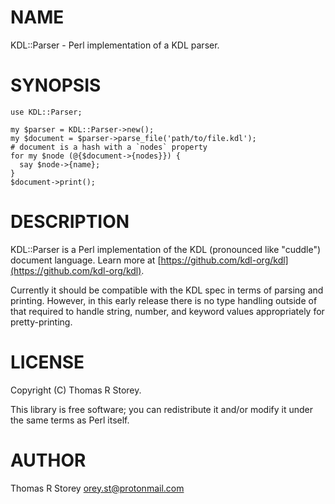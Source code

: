 # NAME

KDL::Parser - Perl implementation of a KDL parser.

# SYNOPSIS

    use KDL::Parser;

    my $parser = KDL::Parser->new();
    my $document = $parser->parse_file('path/to/file.kdl');
    # document is a hash with a `nodes` property
    for my $node (@{$document->{nodes}}) {
      say $node->{name};
    }
    $document->print();

# DESCRIPTION

KDL::Parser is a Perl implementation of the KDL (pronounced like "cuddle") document language.
Learn more at [https://github.com/kdl-org/kdl](https://github.com/kdl-org/kdl).

Currently it should be compatible with the KDL spec in terms of parsing and printing. However,
in this early release there is no type handling outside of that required to handle string,
number, and keyword values appropriately for pretty-printing.

# LICENSE

Copyright (C) Thomas R Storey.

This library is free software; you can redistribute it and/or modify
it under the same terms as Perl itself.

# AUTHOR

Thomas R Storey <orey.st@protonmail.com>
